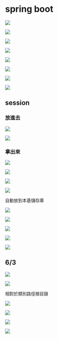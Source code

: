 # spring boot

![](.gitbook/assets/image%20%28182%29%20%281%29.png)

![](.gitbook/assets/image%20%28188%29.png)

![](.gitbook/assets/image%20%28182%29.png)

![](.gitbook/assets/image%20%28185%29.png)

![](.gitbook/assets/image%20%28187%29.png)

![](.gitbook/assets/image%20%28186%29.png)

![](.gitbook/assets/image%20%28194%29.png)

![](.gitbook/assets/image%20%28192%29.png)

## session

### 放進去

![](.gitbook/assets/image%20%28190%29.png)

![](.gitbook/assets/image%20%28191%29.png)

### 拿出來

![](.gitbook/assets/image%20%28195%29.png)

![](.gitbook/assets/image%20%28196%29.png)



![](.gitbook/assets/image%20%28189%29.png)

![](.gitbook/assets/image%20%28193%29.png)

自動放到本基儲存庫

![](.gitbook/assets/image%20%28197%29.png)

![](.gitbook/assets/image%20%28201%29.png)

![](.gitbook/assets/image%20%28198%29.png)

![](.gitbook/assets/image%20%28200%29.png)

![](.gitbook/assets/image%20%28199%29.png)

## 6/3

![](.gitbook/assets/image%20%28206%29.png)

![](.gitbook/assets/image%20%28208%29.png)

相對於類別路徑根目錄

![](.gitbook/assets/image%20%28202%29.png)

![](.gitbook/assets/image%20%28204%29.png)

![](.gitbook/assets/image%20%28203%29.png)

![](.gitbook/assets/image%20%28207%29.png)


